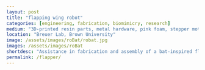 ```yaml
---
layout: post
title: "flapping wing robot"
categories: [engineering, fabrication, biomimicry, research]
medium: "3D-printed resin parts, metal hardware, pink foam, stepper motors"
location: "Breuer Lab, Brown University"
image: /assets/images/roBat/robat.jpg
images: /assets/images/roBat
shortdesc: "Assistance in fabrication and assembly of a bat-inspired flapping-wing robot with PhD student, Xiaozhou Fan. Conducted wind tunnel testing, designed and sculpted a pink foam streamline body."
permalink: /flapper/
---
```

